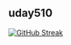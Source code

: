 ## uday510

[![GitHub Streak](https://streak-stats.demolab.com?user=uday510&theme=dark&border_radius=4.7)](https://git.io/streak-stats)


